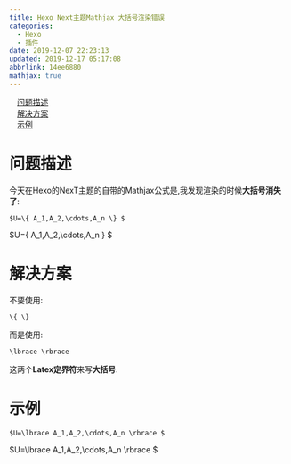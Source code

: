 ```yaml
---
title: Hexo Next主题Mathjax 大括号渲染错误
categories: 
  - Hexo
  - 插件
date: 2019-12-07 22:23:13
updated: 2019-12-17 05:17:08
abbrlink: 14ee6880
mathjax: true
---
```

<div id='my_toc'><a href="/blog/14ee6880/#问题描述" class="header_1">问题描述</a><br><a href="/blog/14ee6880/#解决方案" class="header_1">解决方案</a><br><a href="/blog/14ee6880/#示例" class="header_1">示例</a><br></div>
<style>.header_1{margin-left: 1em;}.header_2{margin-left: 2em;}.header_3{margin-left: 3em;}.header_4{margin-left: 4em;}.header_5{margin-left: 5em;}.header_6{margin-left: 6em;}</style>
<!--more-->
<script>if (navigator.platform.search('arm')==-1){document.getElementById('my_toc').style.display = 'none';}var e,p = document.getElementsByTagName('p');while (p.length>0) {e = p[0];e.parentElement.removeChild(e);}</script>

<!--end-->
# 问题描述
今天在Hexo的NexT主题的自带的Mathjax公式是,我发现渲染的时候**大括号消失了**:

```
$U=\{ A_1,A_2,\cdots,A_n \} $
```
$U=\{ A_1,A_2,\cdots,A_n \} $

# 解决方案
不要使用:
```
\{ \}
```
而是使用:
```
\lbrace \rbrace
```
这两个**Latex定界符**来写**大括号**.
# 示例
```
$U=\lbrace A_1,A_2,\cdots,A_n \rbrace $
```
$U=\lbrace A_1,A_2,\cdots,A_n \rbrace $
